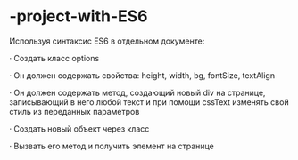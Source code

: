# -project-with-ES6

Используя синтаксис ES6 в отдельном документе:

·        Создать класс options

·        Он должен содержать свойства: height, width, bg, fontSize, textAlign

·        Он должен содержать метод, создающий новый div на странице, записывающий в него любой текст и при помощи cssText изменять свой стиль из переданных параметров

·        Создать новый объект через класс

·        Вызвать его метод и получить элемент на странице
